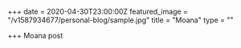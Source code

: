 +++
date = 2020-04-30T23:00:00Z
featured_image = "/v1587934677/personal-blog/sample.jpg"
title = "Moana"
type = ""

+++
Moana post